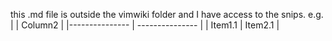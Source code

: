 this .md file is outside the vimwiki folder and I have access to the snips. e.g.
|     | Column2    |
|--------------- | --------------- |
| Item1.1   | Item2.1   |

